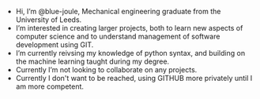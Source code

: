 - Hi, I’m @blue-joule, Mechanical engineering graduate from the University of Leeds.
- I’m interested in creating larger projects, both to learn new aspects of computer science
and to understand management of software development using GIT. 
- I’m currently reivsing my knowledge of python syntax, and building on the machine learning
taught during my degree.
- Currently I’m not looking to collaborate on any projects.
- Currently I don't want to be reached, using GITHUB more privately until I am more competent.


